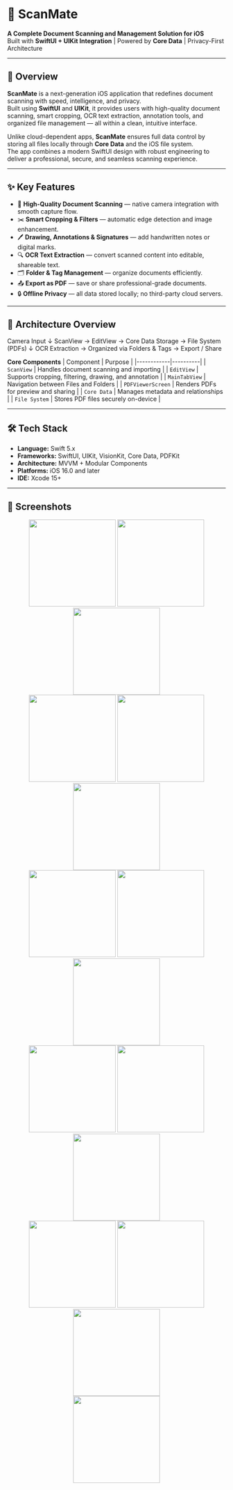 # 📱 ScanMate
**A Complete Document Scanning and Management Solution for iOS**  
Built with **SwiftUI + UIKit Integration** | Powered by **Core Data** | Privacy-First Architecture  

---

## 🚀 Overview
**ScanMate** is a next-generation iOS application that redefines document scanning with speed, intelligence, and privacy.  
Built using **SwiftUI** and **UIKit**, it provides users with high-quality document scanning, smart cropping, OCR text extraction, annotation tools, and organized file management — all within a clean, intuitive interface.

Unlike cloud-dependent apps, **ScanMate** ensures full data control by storing all files locally through **Core Data** and the iOS file system.  
The app combines a modern SwiftUI design with robust engineering to deliver a professional, secure, and seamless scanning experience.

---

## ✨ Key Features
- 📸 **High-Quality Document Scanning** — native camera integration with smooth capture flow.  
- ✂️ **Smart Cropping & Filters** — automatic edge detection and image enhancement.  
- 🖊️ **Drawing, Annotations & Signatures** — add handwritten notes or digital marks.  
- 🔍 **OCR Text Extraction** — convert scanned content into editable, shareable text.  
- 🗂️ **Folder & Tag Management** — organize documents efficiently.  
- 📤 **Export as PDF** — save or share professional-grade documents.  
- 🔒 **Offline Privacy** — all data stored locally; no third-party cloud servers.  

---

## 🧱 Architecture Overview
Camera Input
↓
ScanView → EditView → Core Data Storage → File System (PDFs)
↓
OCR Extraction → Organized via Folders & Tags → Export / Share


**Core Components**
| Component | Purpose |
|------------|----------|
| `ScanView` | Handles document scanning and importing |
| `EditView` | Supports cropping, filtering, drawing, and annotation |
| `MainTabView` | Navigation between Files and Folders |
| `PDFViewerScreen` | Renders PDFs for preview and sharing |
| `Core Data` | Manages metadata and relationships |
| `File System` | Stores PDF files securely on-device |

---

## 🛠️ Tech Stack
- **Language:** Swift 5.x  
- **Frameworks:** SwiftUI, UIKit, VisionKit, Core Data, PDFKit  
- **Architecture:** MVVM + Modular Components  
- **Platforms:** iOS 16.0 and later  
- **IDE:** Xcode 15+  

---

## 📸 Screenshots

<div align="center">

<img src="https://github.com/user-attachments/assets/16654980-2666-4815-89be-7a2c481b161d" width="200" />
<img src="https://github.com/user-attachments/assets/396009d9-19c3-4b49-9dc1-f434a0749a03" width="200" />
<img src="https://github.com/user-attachments/assets/c13b5e1f-1b56-46e0-953c-3727f1e2a8ed" width="200" />
<br/>

<img src="https://github.com/user-attachments/assets/d56f650b-b672-4b7f-8ac8-d30de61ca532" width="200" />
<img src="https://github.com/user-attachments/assets/4416f7b2-d1e6-4c9c-8796-ddceb7a58f52" width="200" />
<img src="https://github.com/user-attachments/assets/03814697-887a-4e44-aece-c9fc9979bb54" width="200" />
<br/>

<img src="https://github.com/user-attachments/assets/70f4f037-786e-4b3d-87f8-5192d3fe395e" width="200" />
<img src="https://github.com/user-attachments/assets/6ade6cf5-acf2-454a-a073-a55c34302d3f" width="200" />
<img src="https://github.com/user-attachments/assets/75b20c01-883d-4921-ad77-520ab96665ae" width="200" />
<br/>

<img src="https://github.com/user-attachments/assets/4a4e69a6-27c6-483a-a825-1704ccae7f00" width="200" />
<img src="https://github.com/user-attachments/assets/d5f42b61-98a9-4710-9b38-93c8c876a805" width="200" />
<img src="https://github.com/user-attachments/assets/c6bad82c-9b64-4c02-b7b7-1b12da058fb8" width="200" />
<br/>

<img src="https://github.com/user-attachments/assets/a987e1f1-bacd-49c0-b17a-fde024d7d4af" width="200" />
<img src="https://github.com/user-attachments/assets/f803e7a9-b134-4918-bd9a-66f683df8d7a" width="200" />
<img src="https://github.com/user-attachments/assets/aa01a2b5-6625-4870-b826-3f05a0f0e0d2" width="200" />
<br/>

<img src="https://github.com/user-attachments/assets/07d514a3-88af-40fa-9ba0-4c474b18b87f" width="200" />

</div>

